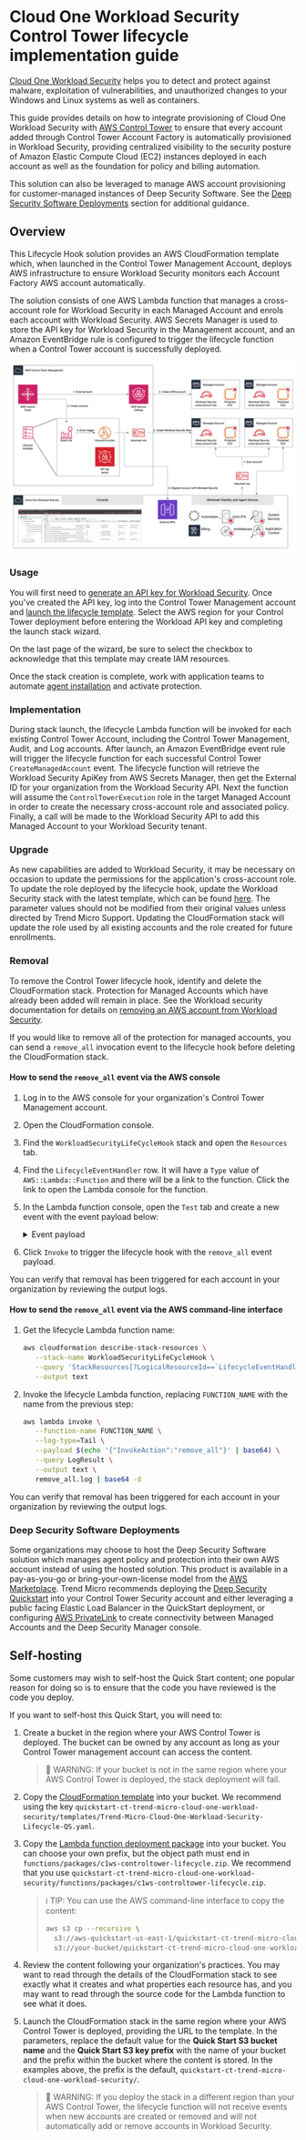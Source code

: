# Cloud One Workload Security Control Tower lifecycle implementation guide

[Cloud One Workload Security] helps you to detect and protect against malware,
exploitation of vulnerabilities, and unauthorized changes to your Windows and
Linux systems as well as containers.

[cloud one workload security]: https://cloudone.trendmicro.com

This guide provides details on how to integrate provisioning of Cloud One
Workload Security with [AWS Control Tower] to ensure that every account added
through Control Tower Account Factory is automatically provisioned in Workload
Security, providing centralized visibility to the security posture of Amazon
Elastic Compute Cloud (EC2) instances deployed in each account as well as the
foundation for policy and billing automation.

This solution can also be leveraged to manage AWS account provisioning for
customer-managed instances of Deep Security Software. See the
[Deep Security Software Deployments](#deep-security-software-deployments)
section for additional guidance.

[aws control tower]: https://aws.amazon.com/controltower/

## Overview

This Lifecycle Hook solution provides an AWS CloudFormation template which, when
launched in the Control Tower Management Account, deploys AWS infrastructure to
ensure Workload Security monitors each Account Factory AWS account
automatically.

The solution consists of one AWS Lambda function that manages a cross-account
role for Workload Security in each Managed Account and enrols each account with
Workload Security. AWS Secrets Manager is used to store the API key for Workload
Security in the Management account, and an Amazon EventBridge rule is configured
to trigger the lifecycle function when a Control Tower account is successfully
deployed.

![Solution overview](docs/images/overview.png "Solution overview")

### Usage

You will first need to [generate an API key for Workload Security]. Once you've
created the API key, log into the Control Tower Management account and [launch
the lifecycle template]. Select the AWS region for your Control Tower deployment
before entering the Workload API key and completing the launch stack wizard.

On the last page of the wizard, be sure to select the checkbox to acknowledge
that this template may create IAM resources.

Once the stack creation is complete, work with application teams to automate
[agent installation] and activate protection.

[generate an api key for workload security]:
  https://aws.amazon.com/controltower/
[launch the lifecycle template]:
  https://us-east-1.console.aws.amazon.com/CloudFormation/home?region=us-east-1#/stacks/create/review?templateURL=https://aws-quickstart-us-east-1.s3.amazonaws.com/quickstart-ct-trend-micro-cloud-one-workload-security/templates/Trend-Micro-Cloud-One-Workload-Security-LifeCycle-QS.yaml&stackName=WorkloadSecurityLifeCycleHook
[agent installation]:
  https://help.deepsecurity.trendmicro.com/agent-install.html

### Implementation

During stack launch, the lifecycle Lambda function will be invoked for each
existing Control Tower Account, including the Control Tower Management, Audit,
and Log accounts. After launch, an Amazon EventBridge event rule will trigger
the lifecycle function for each successful Control Tower `CreateManagedAccount`
event. The lifecycle function will retrieve the Workload Security ApiKey from
AWS Secrets Manager, then get the External ID for your organization from the
Workload Security API. Next the function will assume the `ControlTowerExecution`
role in the target Managed Account in order to create the necessary
cross-account role and associated policy. Finally, a call will be made to the
Workload Security API to add this Managed Account to your Workload Security
tenant.

### Upgrade

As new capabilities are added to Workload Security, it may be necessary on
occasion to update the permissions for the application's cross-account role. To
update the role deployed by the lifecycle hook, update the Workload Security
stack with the latest template, which can be found
[here](https://aws-quickstart-us-east-1.s3.amazonaws.com/quickstart-ct-trend-micro-cloud-one-workload-security/templates/Trend-Micro-Cloud-One-Workload-Security-LifeCycle-QS.yaml "Download link").
The parameter values should not be modified from their original values unless
directed by Trend Micro Support. Updating the CloudFormation stack will update
the role used by all existing accounts and the role created for future
enrollments.

### Removal

To remove the Control Tower lifecycle hook, identify and delete the
CloudFormation stack. Protection for Managed Accounts which have already been
added will remain in place. See the Workload security documentation for details
on
[removing an AWS account from Workload Security](https://cloudone.trendmicro.com/docs/workload-security/aws-account-manage/#Remove).

If you would like to remove all of the protection for managed accounts, you can
send a `remove_all` invocation event to the lifecycle hook before deleting the
CloudFormation stack.

#### How to send the `remove_all` event via the AWS console

1. Log in to the AWS console for your organization's Control Tower Management
   account.

2. Open the CloudFormation console.

3. Find the `WorkloadSecurityLifeCycleHook` stack and open the `Resources` tab.

4. Find the `LifecycleEventHandler` row. It will have a `Type` value of
   `AWS::Lambda::Function` and there will be a link to the function. Click the
   link to open the Lambda console for the function.

5. In the Lambda function console, open the `Test` tab and create a new event
   with the event payload below:

   <details>
   <summary>Event payload</summary>

   ```json
   {
     "InvokeAction": "remove_all"
   }
   ```

   </details>

6. Click `Invoke` to trigger the lifecycle hook with the `remove_all` event
   payload.

You can verify that removal has been triggered for each account in your
organization by reviewing the output logs.

#### How to send the `remove_all` event via the AWS command-line interface

1. Get the lifecycle Lambda function name:

   ```sh
   aws cloudformation describe-stack-resources \
      --stack-name WorkloadSecurityLifeCycleHook \
      --query 'StackResources[?LogicalResourceId==`LifecycleEventHandler`].PhysicalResourceId' \
      --output text
   ```

2. Invoke the lifecycle Lambda function, replacing `FUNCTION_NAME` with the name
   from the previous step:

   ```sh
   aws lambda invoke \
      --function-name FUNCTION_NAME \
      --log-type=Tail \
      --payload $(echo '{"InvokeAction":"remove_all"}' | base64) \
      --query LogResult \
      --output text \
      remove_all.log | base64 -d
   ```

You can verify that removal has been triggered for each account in your
organization by reviewing the output logs.

### Deep Security Software Deployments

Some organizations may choose to host the Deep Security Software solution which
manages agent policy and protection into their own AWS account instead of using
the hosted solution. This product is available in a pay-as-you-go or
bring-your-own-license model from the [AWS Marketplace]. Trend Micro recommends
deploying the [Deep Security Quickstart] into your Control Tower Security
account and either leveraging a public facing Elastic Load Balancer in the
QuickStart deployment, or configuring [AWS PrivateLink] to create connectivity
between Managed Accounts and the Deep Security Manager console.

[aws marketplace]:
  https://aws.amazon.com/marketplace/pp/Trend-Micro-Trend-Micro-Deep-Security/B01AVYHVHO
[deep security quickstart]:
  https://s3.amazonaws.com/awsmp-fulfillment-cf-templates-prod/d70fb77f-c90c-40e9-8cba-2d257a7b01d2.a79962c7-5e92-42f7-6484-e9ed7afcd8f6.template
[aws privatelink]: https://aws.amazon.com/privatelink/

## Self-hosting

Some customers may wish to self-host the Quick Start content; one popular reason
for doing so is to ensure that the code you have reviewed is the code you
deploy.

If you want to self-host this Quick Start, you will need to:

1. Create a bucket in the region where your AWS Control Tower is deployed. The
   bucket can be owned by any account as long as your Control Tower management
   account can access the content.

   > :rotating_light: WARNING: If your bucket is not in the same region where
   > your AWS Control Tower is deployed, the stack deployment will fail.

2. Copy the
   [CloudFormation template](https://aws-quickstart-us-east-1.s3.amazonaws.com/quickstart-ct-trend-micro-cloud-one-workload-security/templates/Trend-Micro-Cloud-One-Workload-Security-LifeCycle-QS.yaml)
   into your bucket. We recommend using the key
   `quickstart-ct-trend-micro-cloud-one-workload-security/templates/Trend-Micro-Cloud-One-Workload-Security-Lifecycle-QS.yaml`.

3. Copy the
   [Lambda function deployment package](https://aws-quickstart-us-east-1.s3.amazonaws.com/quickstart-ct-trend-micro-cloud-one-workload-security/functions/packages/c1ws-controltower-lifecycle.zip)
   into your bucket. You can choose your own prefix, but the object path must
   end in `functions/packages/c1ws-controltower-lifecycle.zip`. We recommend
   that you use
   `quickstart-ct-trend-micro-cloud-one-workload-security/functions/packages/c1ws-controltower-lifecycle.zip`.

   > :information_source: TIP: You can use the AWS command-line interface to
   > copy the content:
   >
   > ```sh
   > aws s3 cp --recursive \
   >   s3://aws-quickstart-us-east-1/quickstart-ct-trend-micro-cloud-one-workload-security \
   >   s3://your-bucket/quickstart-ct-trend-micro-cloud-one-workload-security
   > ```

4. Review the content following your organization's practices. You may want to
   read through the details of the CloudFormation stack to see exactly what it
   creates and what properties each resource has, and you may want to read
   through the source code for the Lambda function to see what it does.

5. Launch the CloudFormation stack in the same region where your AWS Control
   Tower is deployed, providing the URL to the template. In the parameters,
   replace the default value for the **Quick Start S3 bucket name** and the
   **Quick Start S3 key prefix** with the name of your bucket and the prefix
   within the bucket where the content is stored. In the examples above, the
   prefix is the default,
   `quickstart-ct-trend-micro-cloud-one-workload-security/`.

   > :rotating_light: WARNING: If you deploy the stack in a different region
   > than your AWS Control Tower, the lifecycle function will not receive events
   > when new accounts are created or removed and will not automatically add or
   > remove accounts in Workload Security.

